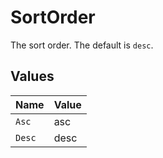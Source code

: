 # SortOrder

The sort order. The default is `desc`.


## Values

| Name   | Value  |
| ------ | ------ |
| `Asc`  | asc    |
| `Desc` | desc   |
